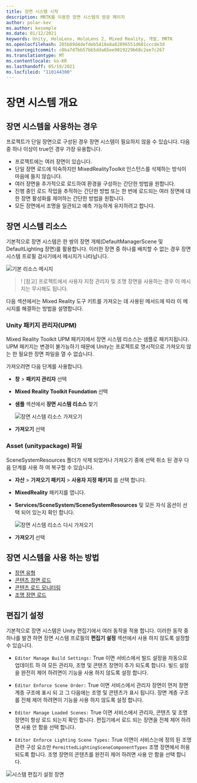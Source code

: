 ```yaml
---
title: 장면 시스템 시작
description: MRTK를 이용한 장면 시스템의 방문 페이지
author: polar-kev
ms.author: kesemple
ms.date: 01/12/2021
keywords: Unity, HoloLens, HoloLens 2, Mixed Reality, 개발, MRTK
ms.openlocfilehash: 205b89d4defdeb5418a8a82896551d681cccde3d
ms.sourcegitcommit: c0ba7d7bb57bb5dda65ee9019229b68c2ee7c267
ms.translationtype: MT
ms.contentlocale: ko-KR
ms.lasthandoff: 05/19/2021
ms.locfileid: "110144300"
---
```

# <a name="scene-system-overview"></a>장면 시스템 개요

## <a name="when-to-use-the-scene-system"></a>장면 시스템을 사용하는 경우

프로젝트가 단일 장면으로 구성된 경우 장면 시스템이 필요하지 않을 수 있습니다. 다음 중 하나 이상이 true인 경우 가장 유용합니다.

- 프로젝트에는 여러 장면이 있습니다.
- 단일 장면 로드에 익숙하지만 MixedRealityToolkit 인스턴스를 삭제하는 방식이 마음에 들지 않습니다.
- 여러 장면을 추가적으로 로드하여 환경을 구성하는 간단한 방법을 원합니다.
- 진행 중인 로드 작업을 추적하는 간단한 방법 또는 한 번에 로드되는 여러 장면에 대한 장면 활성화를 제어하는 간단한 방법을 원합니다.
- 모든 장면에서 조명을 일관되고 예측 가능하게 유지하려고 합니다.

## <a name="scene-system-resources"></a>장면 시스템 리소스

기본적으로 장면 시스템은 한 쌍의 장면 개체(DefaultManagerScene 및 DefaultLighting 장면)를 활용합니다. 이러한 장면 중 하나를 배치할 수 없는 경우 장면 시스템 프로필 검사기에서 메시지가 나타납니다.

![기본 리소스 메시지](../images/scene-system/DefaultResourcesMessage.png)

>! [참고] 프로젝트에서 사용자 지정 관리자 및 조명 장면을 사용하는 경우 이 메시지는 무시해도 됩니다.

다음 섹션에서는 Mixed Reality 도구 키트를 가져오는 데 사용된 메서드에 따라 이 메시지를 해결하는 방법을 설명합니다.

### <a name="unity-package-manager-upm"></a>Unity 패키지 관리자(UPM)

Mixed Reality Toolkit UPM 패키지에서 장면 시스템 리소스는 샘플로 패키지됩니다. UPM 패키지는 변경이 불가능하기 때문에 Unity는 프로젝트로 명시적으로 가져오지 않는 한 필요한 장면 파일을 열 수 없습니다.

가져오려면 다음 단계를 사용합니다.

- **창**  >  **패키지 관리자** 선택
- **Mixed Reality Toolkit Foundation** 선택
- **샘플** 섹션에서 **장면 시스템 리소스** 찾기

  ![장면 시스템 리소스 가져오기](../images/scene-system/UpmImportSceneSystemResources.png)

- **가져오기** 선택

### <a name="asset-unitypackage-files"></a>Asset (unitypackage) 파일

SceneSystemResources 폴더가 삭제 되었거나 가져오기 중에 선택 취소 된 경우 다음 단계를 사용 하 여 복구할 수 있습니다.

- **자산**  >  **가져오기 패키지**  >  **사용자 지정 패키지** 를 선택 합니다.
- **MixedReality** 패키지를 엽니다.
- **Services/SceneSystem/SceneSystemResources** 및 모든 자식 옵션이 선택 되어 있는지 확인 합니다.

  ![장면 시스템 리소스 다시 가져오기](../images/scene-system/ReimportSceneSystemResources.png)

- **가져오기** 선택

## <a name="how-to-use-the-scene-system"></a>장면 시스템을 사용 하는 방법

- [장면 유형](scene-system-scene-types.md)
- [콘텐츠 장면 로드](scene-system-content-loading.md)
- [콘텐츠 로드 모니터링](scene-system-load-progress.md)
- [조명 장면 로드](scene-system-lighting-scenes.md)

## <a name="editor-settings"></a>편집기 설정

기본적으로 장면 시스템은 Unity 편집기에서 여러 동작을 적용 합니다. 이러한 동작 중 하나를 발견 하면 장면 시스템 프로필의 **편집기 설정** 섹션에서 사용 하지 않도록 설정할 수 있습니다.

- `Editor Manage Build Settings:` True 이면 서비스에서 빌드 설정을 자동으로 업데이트 하 여 모든 관리자, 조명 및 콘텐츠 장면이 추가 되도록 합니다. 빌드 설정을 완전히 제어 하려면이 기능을 사용 하지 않도록 설정 합니다.

- `Editor Enforce Scene Order:` True 이면 서비스에서 관리자 장면이 먼저 장면 계층 구조에 표시 되 고 그 다음에는 조명 및 콘텐츠가 표시 됩니다. 장면 계층 구조를 전체 제어 하려면이 기능을 사용 하지 않도록 설정 합니다.

- `Editor Manage Loaded Scenes:` True 이면 서비스에서 관리자, 콘텐츠 및 조명 장면이 항상 로드 되는지 확인 합니다. 편집기에서 로드 되는 장면을 전체 제어 하려면 사용 안 함을 선택 합니다.

- `Editor Enforce Lighting Scene Types:` True 이면이 서비스는에 정의 된 조명 관련 구성 요소만 `PermittedLightingSceneComponentTypes` 조명 장면에서 허용 되도록 합니다. 조명 장면의 콘텐츠를 완전히 제어 하려면 사용 안 함을 선택 합니다.

![시스템 편집기 설정 장면](../images/scene-system/MRTK_SceneSystemProfileEditorSettings.PNG)
